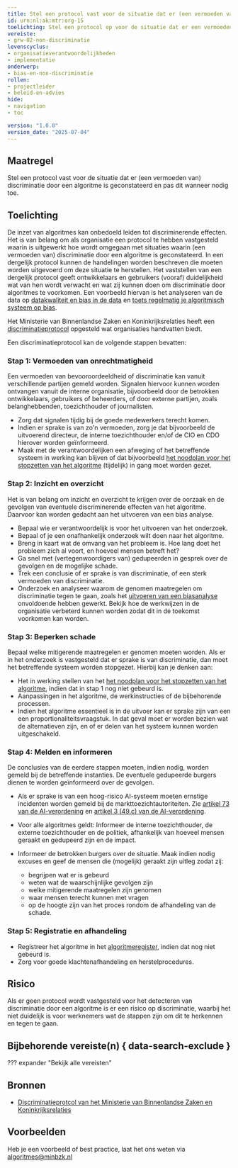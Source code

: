 ```yaml
---
title: Stel een protocol vast voor de situatie dat er (een vermoeden van) discriminatie door een algoritme is geconstateerd en pas dit wanneer nodig toe
id: urn:nl:ak:mtr:org-15
toelichting: Stel een protocol op voor de situatie dat er een vermoeden bestaat van discriminatie of als er geconstateerd wordt dat er sprake is van bevooroordeeldheid of discriminatie door een algoritme en pas dit protocol toe.
vereiste:
- grw-02-non-discriminatie
levenscyclus:
- organisatieverantwoordelijkheden
- implementatie
onderwerp:
- bias-en-non-discriminatie
rollen:
- projectleider
- beleid-en-advies
hide:
- navigation
- toc

version: "1.0.0"
version_date: "2025-07-04"
---
```


<!-- tags -->

## Maatregel
Stel een protocol vast voor de situatie dat er (een vermoeden van) discriminatie door een algoritme is geconstateerd en pas dit wanneer nodig toe.

## Toelichting
De inzet van algoritmes kan onbedoeld leiden tot discriminerende effecten.
Het is van belang om als organisatie een protocol te hebben vastgesteld waarin is uitgewerkt hoe wordt omgegaan met situaties waarin (een vermoeden van) discriminatie door een algoritme is geconstateerd.
In een dergelijk protocol kunnen de handelingen worden beschreven die moeten worden uitgevoerd om deze situatie te herstellen.
Het vaststellen van een dergelijk protocol geeft ontwikkelaars en gebruikers (vooraf) duidelijkheid wat van hen wordt verwacht en wat zij kunnen doen om discriminatie door algoritmes te voorkomen.
Een voorbeeld hiervan is het analyseren van de data op [datakwaliteit en bias in de data](3-dat-01-datakwaliteit.md) en [toets regelmatig je algoritmisch systeem op bias](5-ver-03-biasanalyse.md).

Het Ministerie van Binnenlandse Zaken en Koninkrijksrelaties heeft een [discriminatieprotocol](https://minbzk.github.io/discriminatieprotocol) opgesteld wat organisaties handvatten biedt.

Een discriminatieprotocol kan de volgende stappen bevatten:

### Stap 1: Vermoeden van onrechtmatigheid

Een vermoeden van bevooroordeeldheid of discriminatie kan vanuit verschillende partijen gemeld worden.
Signalen hiervoor kunnen worden ontvangen vanuit de interne organisatie, bijvoorbeeld door de betrokken ontwikkelaars, gebruikers of beheerders, of door externe partijen, zoals belanghebbenden, toezichthouder of journalisten.

  - Zorg dat signalen tijdig bij de goede medewerkers terecht komen.
  - Indien er sprake is van zo'n vermoeden, zorg je dat bijvoorbeeld de uitvoerend directeur, de interne toezichthouder en/of de CIO en CDO hierover worden geïnformeerd.
  - Maak met de verantwoordelijken een afweging of het betreffende systeem in werking kan blijven of dat bijvoorbeeld [het noodplan voor het stopzetten van het algoritme](4-owk-02-stopzetten-gebruik.md) (tijdelijk) in gang moet worden gezet.

### Stap 2: Inzicht en overzicht

Het is van belang om inzicht en overzicht te krijgen over de oorzaak en de gevolgen van eventuele discriminerende effecten van het algoritme.
Daarvoor kan worden gedacht aan het uitvoeren van een bias analyse.

  - Bepaal wie er verantwoordelijk is voor het uitvoeren van het onderzoek.
  - Bepaal of je een onafhankelijk onderzoek wilt doen naar het algoritme.
  - Breng in kaart wat de omvang van het probleem is. Hoe lang doet het probleem zich al voort, en hoeveel mensen betreft het?
  - Ga snel met (vertegenwoordigers van) gedupeerden in gesprek over de gevolgen en de mogelijke schade.
  - Trek een conclusie of er sprake is van discriminatie, of een sterk vermoeden van discriminatie.
  - Onderzoek en analyseer waarom de genomen maatregelen om discriminatie tegen te gaan, zoals het [uitvoeren van een biasanalyse](5-ver-03-biasanalyse.md) onvoldoende hebben gewerkt. Bekijk hoe de werkwijzen in de organisatie verbeterd kunnen worden zodat dit in de toekomst voorkomen kan worden.

### Stap 3: Beperken schade

Bepaal welke mitigerende maatregelen er genomen moeten worden. Als er in het onderzoek is vastgesteld dat er sprake is van discriminatie, dan moet het betreffende systeem worden stopgezet. Hierbij kan je denken aan:

   - Het in werking stellen van het [het noodplan voor het stopzetten van het algoritme](4-owk-02-stopzetten-gebruik.md), indien dat in stap 1 nog niet gebeurd is.
   - Aanpassingen in het algoritme, de werkinstructies of de bijbehorende processen.
   - Indien het algoritme essentieel is in de uitvoer kan er sprake zijn van een een proportionaliteitsvraagstuk. In dat geval moet er worden bezien wat de alternatieven zijn, en of er delen van het systeem kunnen worden uitgeschakeld.

### Stap 4: Melden en informeren

De conclusies van de eerdere stappen moeten, indien nodig, worden gemeld bij de betreffende instanties. De eventuele gedupeerde burgers dienen te worden geïnformeerd over de gevolgen.

   - Als er sprake is van een hoog-risico AI-systeem moeten ernstige incidenten worden gemeld bij de markttoezichtautoriteiten. Zie [artikel 73 van de AI-verordening](https://eur-lex.europa.eu/legal-content/NL/TXT/HTML/?uri=OJ:L_202401689#d1e7117-1-1) en [artikel 3 (49.c) van de AI-verordening](https://eur-lex.europa.eu/legal-content/NL/TXT/HTML/?uri=OJ:L_202401689#d1e2093-1-1).
   - Voor alle algoritmes geldt: Informeer de interne toezichthouder, de externe toezichthouder en de politiek, afhankelijk van hoeveel mensen geraakt en gedupeerd zijn en de impact.
   - Informeer de betrokken burgers over de situatie. Maak indien nodig excuses en geef de mensen die (mogelijk) geraakt zijn uitleg zodat zij:

       - begrijpen wat er is gebeurd
       - weten wat de waarschijnlijke gevolgen zijn
       - welke mitigerende maatregelen zijn genomen
       - waar mensen terecht kunnen met vragen
       - op de hoogte zijn van het proces rondom de afhandeling van de schade.

### Stap 5: Registratie en afhandeling

  - Registreer het algoritme in het [algoritmeregister](https://algoritmes.overheid.nl/nl), indien dat nog niet gebeurd is.
  - Zorg voor goede klachtenafhandeling en herstelprocedures.

## Risico
Als er geen protocol wordt vastgesteld voor het detecteren van discriminatie door een algoritme is er een risico op discriminatie, waarbij het niet duidelijk is voor werknemers wat de stappen zijn om dit te herkennen en tegen te gaan.

## Bijbehorende vereiste(n) { data-search-exclude }
<!-- Hier volgt een lijst met vereisten op basis van de in de metadata ingevulde vereiste -->

<!-- Let op! onderstaande regel met 'list_vereisten_on_maatregelen_page' niet weghalen! Deze maakt automatisch een lijst van bijbehorende verseisten op basis van de metadata  -->
??? expander "Bekijk alle vereisten"
    <!-- list_vereisten_on_maatregelen_page -->

## Bronnen
<!-- Vul hier de relevante bronnen in voor deze maatregel -->
- [Discriminatieprotcol van het Ministerie van Binnenlandse Zaken en Koninkrijksrelaties](https://minbzk.github.io/discriminatieprotocol/)

## Voorbeelden
<!-- Voeg hier een voorbeeld toe, door er bijvoorbeeld naar te verwijzen -->

Heb je een voorbeeld of best practice, laat het ons weten via [algoritmes@minbzk.nl](mailto:algoritmes@minbzk.nl)
